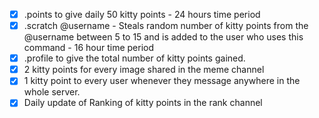 -  [x] .points to give daily 50 kitty points - 24 hours time period
-  [x] .scratch @username - Steals random number of kitty points from the @username between 5 to 15 and is added to the user who uses this command - 16 hour time period
-  [x] .profile to give the total number of kitty points gained.
-  [x] 2 kitty points for every image shared in the meme channel
-  [x] 1 kitty point to every user whenever they message anywhere in the whole server.
-  [x] Daily update of Ranking of kitty points in the rank channel

